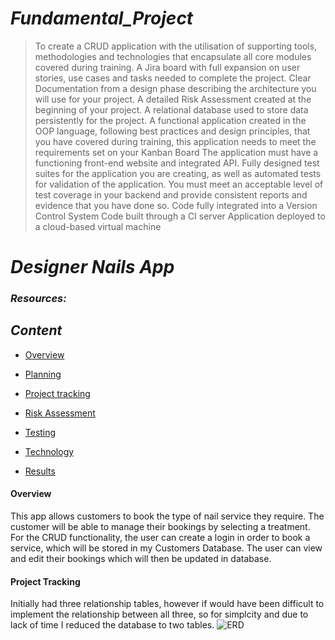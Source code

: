 # **_Fundamental_Project_**
> To create a CRUD application with the utilisation of supporting tools, methodologies and technologies that encapsulate all core modules covered during training.
A Jira board with full expansion on user stories, use cases and tasks needed to complete the project.
Clear Documentation from a design phase describing the architecture you will use for your project.
A detailed Risk Assessment created at the beginning of your project.
A relational database used to store data persistently for the project.
A functional application created in the OOP language, following best practices and design principles, that you have covered during training, this application needs to meet the requirements set on your Kanban Board
The application must have a functioning front-end website and integrated API.
Fully designed test suites for the application you are creating, as well as automated tests for validation of the application.
You must meet an acceptable level of test coverage in your backend and provide consistent reports and evidence that you have done so.
Code fully integrated into a Version Control System
Code built through a CI server
Application deployed to a cloud-based virtual machine

# **_Designer Nails App_**

### **_Resources:_**


## **_Content_**
* [Overview](#Overview)

* [Planning](#Planning)
  
 * [Project tracking](#Projecttracking)

* [Risk Assessment](#RiskAssessment)

* [Testing](#Testing)
  
* [Technology](#Technology)

* [Results](#Results)

#### Overview
 This app allows customers to book the type of nail service they require. The customer will be able to manage their bookings by selecting a treatment.
 For the CRUD functionality, the user can create a login in order to book a service, which will be stored in my Customers Database. The user can view and edit     their bookings which will then be updated in database.
 
#### Project Tracking 
Initially had three relationship tables, however if would have been difficult to implement the relationship between all three, so for simplcity and due to lack of time I reduced the database to two tables.
![ERD](file:///home/qa-admin/Pictures/ERD1.png)
  
